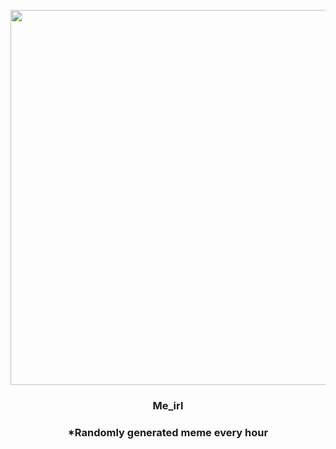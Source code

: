 <p align="center">
        <img src="https://i.redd.it/kin6k0ykqhv81.jpg" width="600" height="600">
        </p>
        <h3 align="center">Me_irl</h3>
        <h3 align="center">*Randomly generated meme every hour</h3>
    